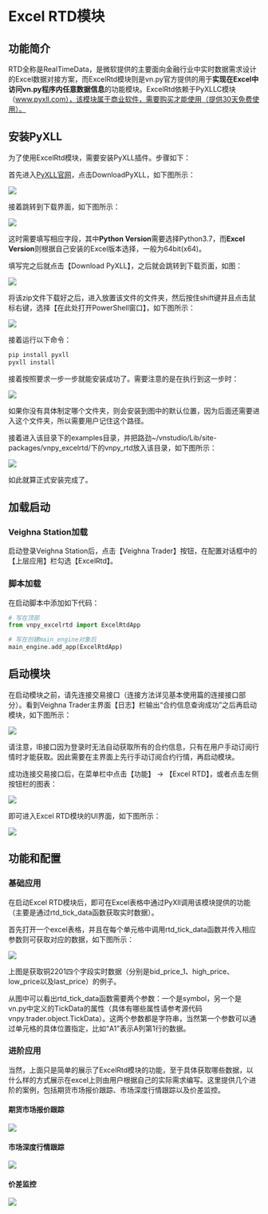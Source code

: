 # Excel RTD模块

## 功能简介

RTD全称是RealTimeData，是微软提供的主要面向金融行业中实时数据需求设计的Excel数据对接方案，而ExcelRtd模块则是vn.py官方提供的用于**实现在Excel中访问vn.py程序内任意数据信息**的功能模块。ExcelRtd依赖于PyXLLC模块（www.pyxll.com），该模块属于商业软件，需要购买才能使用（提供30天免费使用）。

## 安装PyXLL
为了使用ExcelRtd模块，需要安装PyXLL插件。步骤如下：

首先进入[PyXLL官网](https://www.pyxll.com/)，点击DownloadPyXLL，如下图所示：

![](https://vnpy-doc.oss-cn-shanghai.aliyuncs.com/excel_rtd/excel_rtd_0.png)

接着跳转到下载界面，如下图所示：

![](https://vnpy-doc.oss-cn-shanghai.aliyuncs.com/excel_rtd/excel_rtd_2.png)

这时需要填写相应字段，其中**Python Version**需要选择Python3.7，而**Excel Version**则根据自己安装的Excel版本选择，一般为64bit(x64)。

填写完之后就点击【Download PyXLL】，之后就会跳转到下载页面，如图：

![](https://vnpy-doc.oss-cn-shanghai.aliyuncs.com/excel_rtd/excel_rtd_3.png)

将该zip文件下载好之后，进入放置该文件的文件夹，然后按住shift键并且点击鼠标右键，选择【在此处打开PowerShell窗口】，如下图所示：

![](https://vnpy-doc.oss-cn-shanghai.aliyuncs.com/excel_rtd/excel_rtd_4.png)

接着运行以下命令：
```bash
pip install pyxll
pyxll install
```

接着按照要求一步一步就能安装成功了。需要注意的是在执行到这一步时：

![](https://vnpy-doc.oss-cn-shanghai.aliyuncs.com/excel_rtd/excel_rtd_9.png)

如果你没有具体制定哪个文件夹，则会安装到图中的默认位置，因为后面还需要进入这个文件夹，所以需要用户记住这个路径。

接着进入该目录下的examples目录，并把路劲~/vnstudio/Lib/site-packages/vnpy_excelrtd/下的vnpy_rtd放入该目录，如下图所示：

![](https://vnpy-doc.oss-cn-shanghai.aliyuncs.com/excel_rtd/excel_rtd_5.png)

如此就算正式安装完成了。

## 加载启动

### Veighna Station加载

启动登录Veighna Station后，点击【Veighna Trader】按钮，在配置对话框中的【上层应用】栏勾选【ExcelRtd】。

### 脚本加载

在启动脚本中添加如下代码：

```python 3
# 写在顶部
from vnpy_excelrtd import ExcelRtdApp

# 写在创建main_engine对象后
main_engine.add_app(ExcelRtdApp)
```

## 启动模块

在启动模块之前，请先连接交易接口（连接方法详见基本使用篇的连接接口部分）。看到Veighna Trader主界面【日志】栏输出“合约信息查询成功”之后再启动模块，如下图所示：

![](https://vnpy-doc.oss-cn-shanghai.aliyuncs.com/cta_strategy/1.png)

请注意，IB接口因为登录时无法自动获取所有的合约信息，只有在用户手动订阅行情时才能获取。因此需要在主界面上先行手动订阅合约行情，再启动模块。

成功连接交易接口后，在菜单栏中点击【功能】 -> 【Excel RTD】，或者点击左侧按钮栏的图表：

![](https://vnpy-doc.oss-cn-shanghai.aliyuncs.com/excel_rtd/excel_rtd_6.png)

即可进入Excel RTD模块的UI界面，如下图所示：

![](https://vnpy-doc.oss-cn-shanghai.aliyuncs.com/excel_rtd/excel_rtd_7.png)


## 功能和配置

### 基础应用

在启动Excel RTD模块后，即可在Excel表格中通过PyXll调用该模块提供的功能（主要是通过rtd_tick_data函数获取实时数据）。

首先打开一个excel表格，并且在每个单元格中调用rtd_tick_data函数并传入相应参数则可获取对应的数据，如下图所示：

![](https://vnpy-doc.oss-cn-shanghai.aliyuncs.com/excel_rtd/excel_rtd_8.png)

上图是获取铜2201四个字段实时数据（分别是bid_price_1、high_price、low_price以及last_price）的例子。

从图中可以看出rtd_tick_data函数需要两个参数：一个是symbol，另一个是vn.py中定义的TickData的属性（具体有哪些属性请参考源代码vnpy.trader.object.TickData）。这两个参数都是字符串，当然第一个参数可以通过单元格的具体位置指定，比如“A1”表示A列第1行的数据。

### 进阶应用
当然，上面只是简单的展示了ExcelRtd模块的功能，至于具体获取哪些数据，以什么样的方式展示在excel上则由用户根据自己的实际需求编写。这里提供几个进阶的案例，包括期货市场报价跟踪、市场深度行情跟踪以及价差监控。

#### 期货市场报价跟踪
![](https://vnpy-doc.oss-cn-shanghai.aliyuncs.com/excel_rtd/excel_rtd_10.png)

#### 市场深度行情跟踪

![](https://vnpy-doc.oss-cn-shanghai.aliyuncs.com/excel_rtd/excel_rtd_11.png)
#### 价差监控

![](https://vnpy-doc.oss-cn-shanghai.aliyuncs.com/excel_rtd/excel_rtd_12.png)